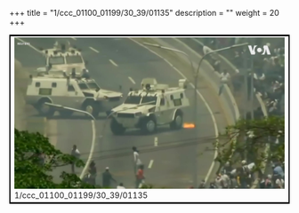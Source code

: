 +++
title = "1/ccc_01100_01199/30_39/01135"
description = ""
weight = 20
+++

<table style="border:2px solid black;max-width:800px;max-height:800px;" 
><tr><td>
<img class="center-fit-jpg"
src="/jpg_/aaa_20190430_NxaOmWaI8sI_01134.jpg">
1/ccc_01100_01199/30_39/01135
</img></td></tr></table>
